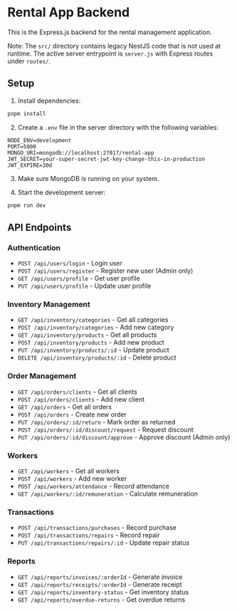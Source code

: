 # Rental App Backend

This is the Express.js backend for the rental management application.

Note: The `src/` directory contains legacy NestJS code that is not used at runtime. The active server entrypoint is `server.js` with Express routes under `routes/`.

## Setup

1. Install dependencies:

```bash
pnpm install
```

2. Create a `.env` file in the server directory with the following variables:

```
NODE_ENV=development
PORT=5000
MONGO_URI=mongodb://localhost:27017/rental-app
JWT_SECRET=your-super-secret-jwt-key-change-this-in-production
JWT_EXPIRE=30d
```

3. Make sure MongoDB is running on your system.

4. Start the development server:

```bash
pnpm run dev
```

## API Endpoints

### Authentication

- `POST /api/users/login` - Login user
- `POST /api/users/register` - Register new user (Admin only)
- `GET /api/users/profile` - Get user profile
- `PUT /api/users/profile` - Update user profile

### Inventory Management

- `GET /api/inventory/categories` - Get all categories
- `POST /api/inventory/categories` - Add new category
- `GET /api/inventory/products` - Get all products
- `POST /api/inventory/products` - Add new product
- `PUT /api/inventory/products/:id` - Update product
- `DELETE /api/inventory/products/:id` - Delete product

### Order Management

- `GET /api/orders/clients` - Get all clients
- `POST /api/orders/clients` - Add new client
- `GET /api/orders` - Get all orders
- `POST /api/orders` - Create new order
- `PUT /api/orders/:id/return` - Mark order as returned
- `POST /api/orders/:id/discount/request` - Request discount
- `PUT /api/orders/:id/discount/approve` - Approve discount (Admin only)

### Workers

- `GET /api/workers` - Get all workers
- `POST /api/workers` - Add new worker
- `POST /api/workers/attendance` - Record attendance
- `GET /api/workers/:id/remuneration` - Calculate remuneration

### Transactions

- `POST /api/transactions/purchases` - Record purchase
- `POST /api/transactions/repairs` - Record repair
- `PUT /api/transactions/repairs/:id` - Update repair status

### Reports

- `GET /api/reports/invoices/:orderId` - Generate invoice
- `GET /api/reports/receipts/:orderId` - Generate receipt
- `GET /api/reports/inventory-status` - Get inventory status
- `GET /api/reports/overdue-returns` - Get overdue returns
